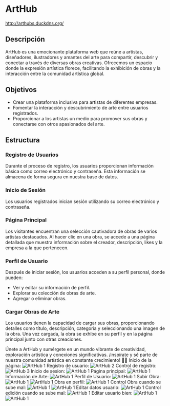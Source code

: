 # ArtHub
http://arthubs.duckdns.org/
## Descripción

ArtHub es una emocionante plataforma web que reúne a artistas, diseñadores, ilustradores y amantes del arte para compartir, descubrir y conectar a través de diversas obras creativas. Ofrecemos un espacio donde la expresión artística florece, facilitando la exhibición de obras y la interacción entre la comunidad artística global.

## Objetivos

- Crear una plataforma inclusiva para artistas de diferentes empresas.
- Fomentar la interacción y descubrimiento de arte entre usuarios registrados.
- Proporcionar a los artistas un medio para promover sus obras y conectarse con otros apasionados del arte.

## Estructura

### Registro de Usuarios

Durante el proceso de registro, los usuarios proporcionan información básica como correo electrónico y contraseña. Esta información se almacena de forma segura en nuestra base de datos.

### Inicio de Sesión

Los usuarios registrados inician sesión utilizando su correo electrónico y contraseña.

### Página Principal

Los visitantes encuentran una selección cautivadora de obras de varios artistas destacados. Al hacer clic en una obra, se accede a una página detallada que muestra información sobre el creador, descripción, likes y la empresa a la que pertenecen.

### Perfil de Usuario

Después de iniciar sesión, los usuarios acceden a su perfil personal, donde pueden:

- Ver y editar su información de perfil.
- Explorar su colección de obras de arte.
- Agregar o eliminar obras.

### Cargar Obras de Arte

Los usuarios tienen la capacidad de cargar sus obras, proporcionando detalles como título, descripción, categoría y seleccionando una imagen de la obra. Una vez cargada, la obra se exhibe en su perfil y en la página principal junto con otras creaciones.

Únete a ArtHub y sumérgete en un mundo vibrante de creatividad, exploración artística y conexiones significativas. ¡Inspírate y sé parte de nuestra comunidad artística en constante crecimiento! 🎨✨
Inicio de la página:
![ArtHub 1](FotosArthub/inicio.jpg)
Registro de usuario:
![ArtHub 2](FotosArthub/registro.jpg)
Control de registro:
![ArtHub 3](FotosArthub/controlRegistro.jpg)
Inicio de sesion: 
![ArtHub 1](FotosArthub/inicioDespuesDeRegistro.jpg)
Página principal:
![ArtHub 1](FotosArthub/main.jpg)
Información de Arte:
![ArtHub 1](FotosArthub/infoArte.jpg)
Perfil de Usuario:
![ArtHub 1](FotosArthub/perfil.jpg)
Subir Obra:
![ArtHub 1](FotosArthub/subirObra.jpg)
![ArtHub 1](FotosArthub/obraSubida.jpg)
Obra en perfil:
![ArtHub 1](FotosArthub/obraEnPerfil.jpg)
Control Obra cuando se sube mal:
![ArtHub 1](FotosArthub/subirObraMal.jpg)
![ArtHub 1](FotosArthub/ObraNoSubida.jpg)
Editar datos usuario:
![ArtHub 1](FotosArthub/editarUsuario.jpg)
Control edición cuando se sube mal:
![ArtHub 1](FotosArthub/editarUsuarioMal.jpg)
Editar usuario bien:
![ArtHub 1](FotosArthub/editarUsuarioBien.jpg)
![ArtHub 1](FotosArthub/editarUserBien.jpg)
